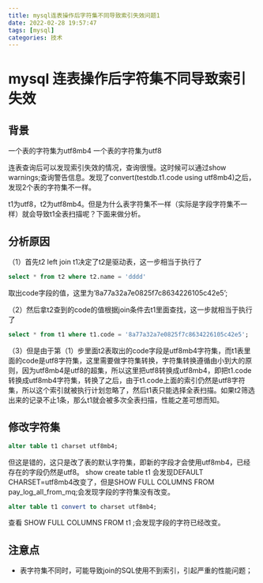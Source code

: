 ```yaml
---
title: mysql连表操作后字符集不同导致索引失效问题1
date: 2022-02-28 19:57:47
tags: [mysql]
categories: 技术
---
```

# mysql 连表操作后字符集不同导致索引失效

## 背景

一个表的字符集为utf8mb4
一个表的字符集为utf8

连表查询后可以发现索引失效的情况，查询很慢。这时候可以通过show warnings;查询警告信息。发现了convert(testdb.t1.code using utf8mb4)之后，发现2个表的字符集不一样。

t1为utf8，t2为utf8mb4。但是为什么表字符集不一样（实际是字段字符集不一样）就会导致t1全表扫描呢？下面来做分析。

## 分析原因

（1）首先t2 left join t1决定了t2是驱动表，这一步相当于执行了

```sql
select * from t2 where t2.name = 'dddd'
```

取出code字段的值，这里为’8a77a32a7e0825f7c8634226105c42e5’;

（2）然后拿t2查到的code的值根据join条件去t1里面查找，这一步就相当于执行了

```sql
select * from t1 where t1.code = '8a77a32a7e0825f7c8634226105c42e5';
```

（3）但是由于第（1）步里面t2表取出的code字段是utf8mb4字符集，而t1表里面的code是utf8字符集，这里需要做字符集转换，字符集转换遵循由小到大的原则，因为utf8mb4是utf8的超集，所以这里把utf8转换成utf8mb4，即把t1.code转换成utf8mb4字符集，转换了之后，由于t1.code上面的索引仍然是utf8字符集，所以这个索引就被执行计划忽略了，然后t1表只能选择全表扫描。如果t2筛选出来的记录不止1条，那么t1就会被多次全表扫描，性能之差可想而知。

## 修改字符集

```sql
alter table t1 charset utf8mb4;
```

但这是错的，这只是改了表的默认字符集，即新的字段才会使用utf8mb4，已经存在的字段仍然是utf8。
show create table t1 会发现DEFAULT CHARSET=utf8mb4改变了，但是SHOW FULL COLUMNS FROM pay_log_all_from_mq;会发现字段的字符集没有改变。

```sql
alter table t1 convert to charset utf8mb4;
```

查看 SHOW FULL COLUMNS FROM t1 ;会发现字段的字符已经改变。

## 注意点

- 表字符集不同时，可能导致join的SQL使用不到索引，引起严重的性能问题；
